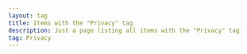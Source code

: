 ```yaml
---
layout: tag
title: Items with the "Privacy" tag
description: Just a page listing all items with the "Privacy" tag
tag: Privacy
---
```


